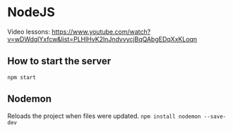 # NodeJS

Video lessons:
https://www.youtube.com/watch?v=wDWdqlYxfcw&list=PLHlHvK2lnJndvvycjBqQAbgEDqXxKLoqn

## How to start the server

`npm start`

## Nodemon

Reloads the project when files were updated.
`npm install nodemon --save-dev`
